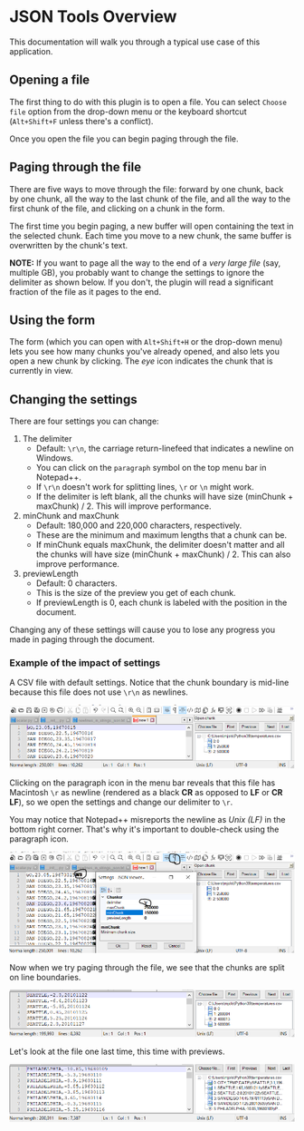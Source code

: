 JSON Tools Overview
====================

This documentation will walk you through a typical use case of this application.

## Opening a file ##

The first thing to do with this plugin is to open a file. You can select `Choose file` option from the drop-down menu or the keyboard shortcut (`Alt+Shift+F` unless there's a conflict).

Once you open the file you can begin paging through the file.

## Paging through the file ##

There are five ways to move through the file: forward by one chunk, back by one chunk, all the way to the last chunk of the file, and all the way to the first chunk of the file, and clicking on a chunk in the form.

The first time you begin paging, a new buffer will open containing the text in the selected chunk. Each time you move to a new chunk, the same buffer is overwritten by the chunk's text.

__NOTE:__ If you want to page all the way to the end of a *very large file* (say, multiple GB), you probably want to change the settings to ignore the delimiter as shown below. If you don't, the plugin will read a significant fraction of the file as it pages to the end.

## Using the form ##

The form (which you can open with `Alt+Shift+H` or the drop-down menu) lets you see how many chunks you've already opened, and also lets you open a new chunk by clicking. The *eye* icon indicates the chunk that is currently in view.

## Changing the settings ##

There are four settings you can change:
1. The delimiter
    - Default: `\r\n`, the carriage return-linefeed that indicates a newline on Windows.
    - You can click on the `paragraph` symbol on the top menu bar in Notepad++.
    - If `\r\n` doesn't work for splitting lines, `\r` or `\n` might work.
    - If the delimiter is left blank, all the chunks will have size (minChunk + maxChunk) / 2. This will improve performance.
2. minChunk and maxChunk
    - Default: 180,000 and 220,000 characters, respectively.
    - These are the minimum and maximum lengths that a chunk can be.
    - If minChunk equals maxChunk, the delimiter doesn't matter and all the chunks will have size (minChunk + maxChunk) / 2. This can also improve performance.
3. previewLength
    - Default: 0 characters.
    - This is the size of the preview you get of each chunk.
    - If previewLength is 0, each chunk is labeled with the position in the document.

Changing any of these settings will cause you to lose any progress you made in paging through the document.

### Example of the impact of settings ###

A CSV file with default settings. Notice that the chunk boundary is mid-line because this file does not use `\r\n` as newlines.

![CSV file with default settings and divided line](/docs/csv%20file%20default%20settings.PNG)

Clicking on the paragraph icon in the menu bar reveals that this file has Macintosh `\r` as newline (rendered as a black __CR__ as opposed to __LF__ or __CR LF__), so we open the settings and change our delimiter to `\r`.

You may notice that Notepad++ misreports the newline as *Unix (LF)* in the bottom right corner. That's why it's important to double-check using the paragraph icon.

![See newlines and change delimiter in settings](/docs/csv%20file%20default%20settings%20newlines%20revealed.PNG)

Now when we try paging through the file, we see that the chunks are split on line boundaries.

![CSV file with CR delimiter and line-split chunks](/docs/csv%20file%20CR%20delim%20settings.PNG)

Let's look at the file one last time, this time with previews.

![CSV file with CR delimiter and 30-character preview](/docs/csv%20file%20CR%20delim%2030%20preview%20settings.PNG)